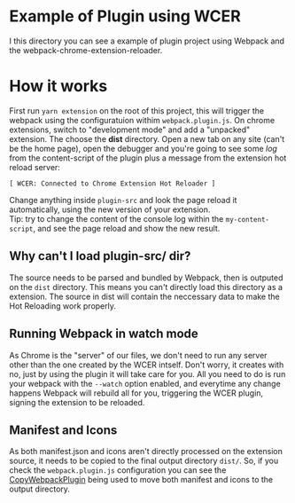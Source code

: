 # Example of Plugin using WCER

I this directory you can see a example of plugin project using Webpack and the webpack-chrome-extension-reloader.

# How it works
First run `yarn extension` on the root of this project, this will trigger the webpack using the configuratuion withim `webpack.plugin.js`.
On chrome extensions, switch to "development mode" and add a "unpacked" extension. The choose the **dist** directory.
Open a new tab on any site (can't be the home page), open the debugger and you're going to see some *log* from the content-script of the plugin plus a message from the extension hot reload server:
```
[ WCER: Connected to Chrome Extension Hot Reloader ]
```
Change anything inside `plugin-src` and look the page reload it automatically, using the new version of your extension.  
Tip: try to change the content of the console log within the `my-content-script`, and see the page reload and show the new result.

## Why can't I load plugin-src/ dir?
The source needs to be parsed and bundled by Webpack, then is outputed on the `dist` directory. This means
you can't directly load this directory as a extension.
The source in dist will contain the neccessary data to make the Hot Reloading work properly.

## Running Webpack in watch mode
As Chrome is the "server" of our files, we don't need to run any server other than the one created by
the WCER intself. Don't worry, it creates with no, just by using the plugin it will take care for you.
All you need to do is run your webpack with the `--watch` option enabled, and everytime any change happens
Webpack will rebuild all for you, triggering the WCER plugin, signing the extension to be reloaded.

## Manifest and Icons
As both manifest.json and icons aren't directly processed on the extension source, it needs to be
copied to the final output directory `dist/`. So, if you check the `webpack.plugin.js` configuration you can
see the [CopyWebpackPlugin](https://github.com/webpack-contrib/copy-webpack-plugin) being used to move both 
manifest and icons to the output directory.